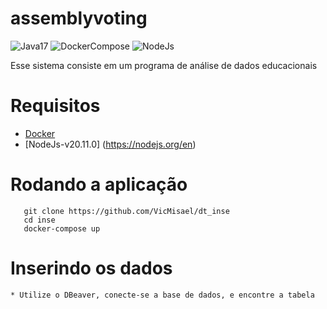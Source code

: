 # assemblyvoting
![Java17](https://img.shields.io/badge/Java-11-orange)
![DockerCompose](https://img.shields.io/badge/-Docker%20Compose-blue)
![NodeJs](https://img.shields.io/badge/-Docker%20Compose-blue)

Esse sistema consiste em um programa de análise de dados educacionais

# Requisitos
* [Docker](https://docs.docker.com/get-docker/)
* [NodeJs-v20.11.0] (https://nodejs.org/en)
# Rodando a aplicação

```console
   git clone https://github.com/VicMisael/dt_inse
   cd inse
   docker-compose up
```

# Inserindo os dados
    * Utilize o DBeaver, conecte-se a base de dados, e encontre a tabela